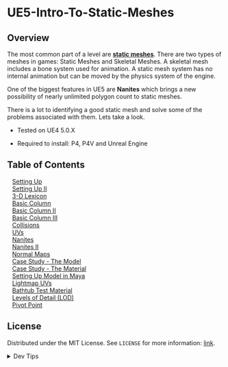 # UE5-Intro-To-Static-Meshes

<!-- OVERVIEW -->
## Overview

The most common part of a level are **[static meshes](https://en.wikipedia.org/wiki/Static_mesh)**.  There are two types of meshes in games: Static Meshes and Skeletal Meshes.  A skeletal mesh includes a bone system used for animation.  A static mesh system has no internal animation but can be moved by the physics system of the engine.

One of the biggest features in UE5 are **Nanites** which brings a new possibility of nearly unlimited polygon count to static meshes.

 There is a lot to identifying a good static mesh and solve some of the problems associated with them.  Lets take a look.


* Tested on UE4 5.0.X

* Required to install: P4, P4V and Unreal Engine

<!-- TOC -->
## Table of Contents
<kbd></kbd> &nbsp;&nbsp; [Setting Up](setting-up/README.md#user-content-setting-up) <br>
<kbd></kbd> &nbsp;&nbsp; [Setting Up II](setting-up-ii/README.md#user-content-setting-up-ii) <br>
<kbd></kbd> &nbsp;&nbsp; [3-D Lexicon](lexicon/README.md#user-content-3-d-lexicon) <br>
<kbd></kbd> &nbsp;&nbsp; [Basic Column](basic-column/README.md#user-content-basic-column) <br>
<kbd></kbd> &nbsp;&nbsp; [Basic Column II](basic-column-ii/README.md#user-content-basic-column-ii) 
<br>
<kbd></kbd> &nbsp;&nbsp; [Basic Column III](basic-column-iii/README.md#user-content-basic-column-iii) 
<br>
<kbd></kbd> &nbsp;&nbsp; [Collisions](collisions/README.md#user-content-collisions) 
<br>
<kbd></kbd> &nbsp;&nbsp; [UVs](uvs/README.md#user-content-uvs) 
<br>
<kbd></kbd> &nbsp;&nbsp; [Nanites](nanites/README.md#user-content-nanites) 
<br>
<kbd></kbd> &nbsp;&nbsp; [Nanites II](nanites-ii/README.md#user-content-nanites-ii) 
<br>
<kbd></kbd> &nbsp;&nbsp; [Normal Maps](normal-maps/README.md#user-content-normal-maps) <br>
<kbd></kbd> &nbsp;&nbsp; [Case Study - The Model](case-study/README.md#user-content-case-study---the-model) <br>
<kbd></kbd> &nbsp;&nbsp; [Case Study - The Material](case-study-material/README.md#user-content-case-study---the-material) <br>
<kbd></kbd> &nbsp;&nbsp; [Setting Up Model in Maya](model-maya/README.md#user-content-setting-up-model-in-maya) <br>
<kbd></kbd> &nbsp;&nbsp; [Lightmap UVs](lightmap/README.md#user-content-lightmap-uvs) <br>
<kbd></kbd> &nbsp;&nbsp; [Bathtub Test Material](bathtub-material/README.md#user-content-bathtub-test-material) <br>
<kbd></kbd> &nbsp;&nbsp; [Levels of Detail (LOD)](lod/README.md#user-content-levels-of-detail-lod) <br>
<kbd></kbd> &nbsp;&nbsp; [Pivot Point](pivot-point/README.md#user-content-pivot-point) <br>
<!-- LICENSE -->
## License
Distributed under the MIT License. See `LICENSE` for more information: [link](LICENSE).


</p>
</details>
<details><summary>Dev Tips</summary>
make git m="add commit message"
</details>
